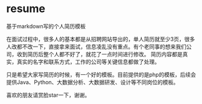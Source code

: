 # resume
基于markdown写的个人简历模板

在面试过程中，很多人的基本都是从招聘网站导出的，单人简历就至少3页，很多人改都不改一下，直接拿来面试，信息凌乱没有重点。有个老同事的想来我们公司，收到简历后整个人都不好了，就花了一点时间进行修改。
简历内容都是真实，真实的名字和联系方式，工作的公司等关键信息都做了处理。

只是希望大家写简历的时候，有一个好的模板。目前提供的是php的模板，后续会提供Java、Python、大数据分析、大数据研发、设计等不同岗位的模板。

喜欢的朋友请赏脸star一下，谢谢。
